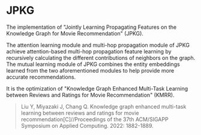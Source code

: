 # JPKG
The implementation of "Jointly Learning Propagating Features on the Knowledge Graph for Movie Recommendation" (JPKG).

The attention learning module and multi-hop propagation module of JPKG achieve attention-based multi-hop propagation feature learning by recursively calculating the different contributions of neighbors on the graph. The mutual learning module of JPKG combines the entity embeddings learned from the two aforementioned modules to help provide more accurate recommendations.

It is the optimization of "Knowledge Graph Enhanced Multi-Task Learning between Reviews and Ratings for Movie Recommendation" (KMRR).
> Liu Y, Miyazaki J, Chang Q. Knowledge graph enhanced multi-task learning between reviews and ratings for movie recommendation[C]//Proceedings of the 37th ACM/SIGAPP Symposium on Applied Computing. 2022: 1882-1889.
##
